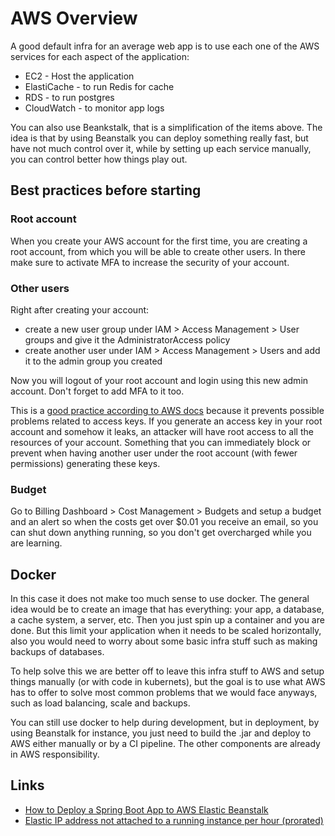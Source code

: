 # AWS Overview

A good default infra for an average web app is to use each one of the AWS services for each aspect of the application:

- EC2 - Host the application
- ElastiCache - to run Redis for cache
- RDS - to run postgres
- CloudWatch - to monitor app logs

You can also use Beankstalk, that is a simplification of the items above. The idea is that by using Beanstalk you can deploy
something really fast, but have not much control over it, while by setting up each service manually, you can control better
how things play out.

## Best practices before starting

### Root account
When you create your AWS account for the first time, you are creating a root account, from which you will be able to create other users. In there make sure to activate MFA to increase the security of your account.

### Other users
Right after creating your account:

- create a new user group under IAM > Access Management > User groups and give it the AdministratorAccess policy
- create another user under IAM > Access Management > Users and add it to the admin group you created

Now you will logout of your root account and login using this new admin account. Don't forget to add MFA to it too.

This is a [good practice according to AWS docs](https://docs.aws.amazon.com/IAM/latest/UserGuide/best-practices.html#lock-away-credentials) because it prevents possible problems related to access keys.
If you generate an access key in your root account and somehow it leaks, an attacker will have root access to all the resources of your account. Something
that you can immediately block or prevent when having another user under the root account (with fewer permissions) generating these keys.

### Budget

Go to Billing Dashboard > Cost Management > Budgets and setup a budget and an alert so when the costs get over $0.01 you
receive an email, so you can shut down anything running, so you don't get overcharged while you are learning.

## Docker

In this case it does not make too much sense to use docker. The general idea would be to create an image that has everything:
your app, a database, a cache system, a server, etc. Then you just spin up a container and you are done. But this limit your application
when it needs to be scaled horizontally, also you would need to worry about some basic infra stuff such as making backups
of databases.

To help solve this we are better off to leave this infra stuff to AWS and setup things manually (or with code in kubernets), but 
the goal is to use what AWS has to offer to solve most common problems that we would face anyways, such as load balancing,
scale and backups.

You can still use docker to help during development, but in deployment, by using Beanstalk for instance, you just need to
build the .jar and deploy to AWS either manually or by a CI pipeline. The other components are already in AWS responsibility.

## Links
- [How to Deploy a Spring Boot App to AWS Elastic Beanstalk](https://mydeveloperplanet.com/2020/10/21/how-to-deploy-a-spring-boot-app-to-aws-elastic-beanstalk/)
- [Elastic IP address not attached to a running instance per hour (prorated)](https://repost.aws/questions/QU7RaHragDSve_eTsJe4hC4A/elastic-ip-address-not-attached-to-a-running-instance-per-hour-prorated)